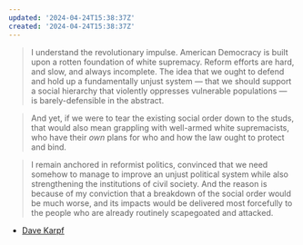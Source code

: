 ```yaml
---
updated: '2024-04-24T15:38:37Z'
created: '2024-04-24T15:38:37Z'
---
```

> I understand the revolutionary impulse. American Democracy is built upon a rotten foundation of white supremacy. Reform efforts are hard, and slow, and always incomplete. The idea that we ought to defend and hold up a fundamentally unjust system — that we should support a social hierarchy that violently oppresses vulnerable populations — is barely-defensible in the abstract.

> And yet, if we were to tear the existing social order down to the studs, that would also mean grappling with well-armed white supremacists, who have their _own_ plans for who and how the law ought to protect and bind.

> I remain anchored in reformist politics, convinced that we need somehow to manage to improve an unjust political system while also strengthening the institutions of civil society. And the reason is because of my conviction that a breakdown of the social order would be much worse, and its impacts would be delivered most forcefully to the people who are already routinely scapegoated and attacked.

- [Dave Karpf](https://davekarpf.substack.com/p/civil-war-the-movie-is-a-blunt-object)